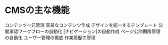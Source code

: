 # CMSの主な機能
 コンテンツ一元管理
 容易なコンテンツ作成
 デザインを統一するテンプレート
 公開承認ワークフローの自動化
 [ナビゲーション]の自動作成
 ページ公開期限管理の自動化
 ユーザー管理の徹底
 作業履歴の管理
